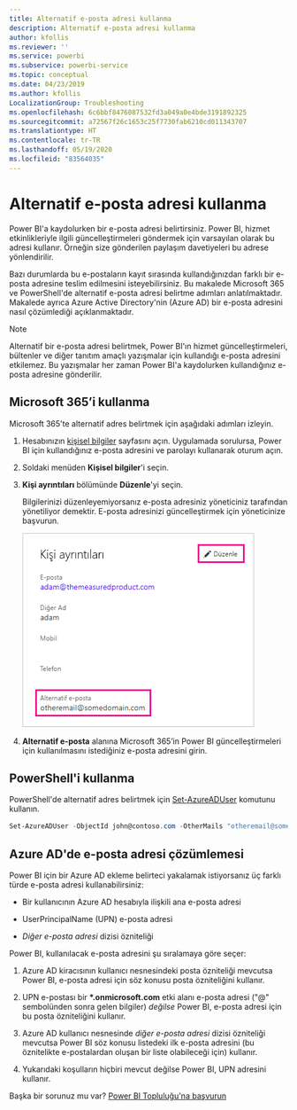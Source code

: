 ```yaml
---
title: Alternatif e-posta adresi kullanma
description: Alternatif e-posta adresi kullanma
author: kfollis
ms.reviewer: ''
ms.service: powerbi
ms.subservice: powerbi-service
ms.topic: conceptual
ms.date: 04/23/2019
ms.author: kfollis
LocalizationGroup: Troubleshooting
ms.openlocfilehash: 6c6bbf8476087532fd3a049a0e4bde3191892325
ms.sourcegitcommit: a72567f26c1653c25f7730fab6210cd011343707
ms.translationtype: HT
ms.contentlocale: tr-TR
ms.lasthandoff: 05/19/2020
ms.locfileid: "83564035"
---
```

# <a name="use-an-alternate-email-address"></a>Alternatif e-posta adresi kullanma

Power BI'a kaydolurken bir e-posta adresi belirtirsiniz. Power BI, hizmet etkinlikleriyle ilgili güncelleştirmeleri göndermek için varsayılan olarak bu adresi kullanır. Örneğin size gönderilen paylaşım davetiyeleri bu adrese yönlendirilir.

Bazı durumlarda bu e-postaların kayıt sırasında kullandığınızdan farklı bir e-posta adresine teslim edilmesini isteyebilirsiniz. Bu makalede Microsoft 365 ve PowerShell'de alternatif e-posta adresi belirtme adımları anlatılmaktadır. Makalede ayrıca Azure Active Directory'nin (Azure AD) bir e-posta adresini nasıl çözümlediği açıklanmaktadır.

> [!NOTE]
> Alternatif bir e-posta adresi belirtmek, Power BI'ın hizmet güncelleştirmeleri, bültenler ve diğer tanıtım amaçlı yazışmalar için kullandığı e-posta adresini etkilemez. Bu yazışmalar her zaman Power BI'a kaydolurken kullandığınız e-posta adresine gönderilir.

## <a name="use-microsoft-365"></a>Microsoft 365’i kullanma

Microsoft 365'te alternatif adres belirtmek için aşağıdaki adımları izleyin.

1. Hesabınızın [kişisel bilgiler](https://portal.office.com/account/#personalinfo) sayfasını açın. Uygulamada sorulursa, Power BI için kullandığınız e-posta adresini ve parolayı kullanarak oturum açın.

1. Soldaki menüden **Kişisel bilgiler**'i seçin.

1. **Kişi ayrıntıları** bölümünde **Düzenle**'yi seçin.

    Bilgilerinizi düzenleyemiyorsanız e-posta adresiniz yöneticiniz tarafından yönetiliyor demektir. E-posta adresinizi güncelleştirmek için yöneticinize başvurun.

    ![Kişi ayrıntıları](media/service-admin-alternate-email-address-for-power-bi/contact-details.png)

1. **Alternatif e-posta** alanına Microsoft 365’in Power BI güncelleştirmeleri için kullanılmasını istediğiniz e-posta adresini girin.

## <a name="use-powershell"></a>PowerShell'i kullanma

PowerShell'de alternatif adres belirtmek için [Set-AzureADUser](/powershell/module/azuread/set-azureaduser/) komutunu kullanın.

```powershell
Set-AzureADUser -ObjectId john@contoso.com -OtherMails "otheremail@somedomain.com"
```

## <a name="email-address-resolution-in-azure-ad"></a>Azure AD'de e-posta adresi çözümlemesi

Power BI için bir Azure AD ekleme belirteci yakalamak istiyorsanız üç farklı türde e-posta adresi kullanabilirsiniz:

* Bir kullanıcının Azure AD hesabıyla ilişkili ana e-posta adresi

* UserPrincipalName (UPN) e-posta adresi

* *Diğer e-posta adresi* dizisi özniteliği

Power BI, kullanılacak e-posta adresini şu sıralamaya göre seçer:

1. Azure AD kiracısının kullanıcı nesnesindeki posta özniteliği mevcutsa Power BI, e-posta adresi için söz konusu posta özniteliğini kullanır.

1. UPN e-postası bir **\*.onmicrosoft.com** etki alanı e-posta adresi ("\@" sembolünden sonra gelen bilgiler) *değilse* Power BI, e-posta adresi için bu posta özniteliğini kullanır.

1. Azure AD kullanıcı nesnesinde *diğer e-posta adresi* dizisi özniteliği mevcutsa Power BI söz konusu listedeki ilk e-posta adresini (bu öznitelikte e-postalardan oluşan bir liste olabileceği için) kullanır.

1. Yukarıdaki koşulların hiçbiri mevcut değilse Power BI, UPN adresini kullanır.

Başka bir sorunuz mu var? [Power BI Topluluğu'na başvurun](https://community.powerbi.com/)